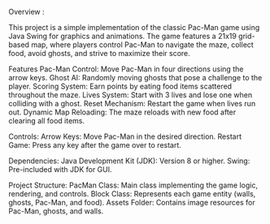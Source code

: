 Overview :

This project is a simple implementation of the classic Pac-Man game using Java Swing for graphics and animations. The game features a 21x19 grid-based map, where players control Pac-Man to navigate the maze, collect food, avoid ghosts, and strive to maximize their score.

Features
Pac-Man Control: 
Move Pac-Man in four directions using the arrow keys.
Ghost AI:
Randomly moving ghosts that pose a challenge to the player.
Scoring System: 
Earn points by eating food items scattered throughout the maze.
Lives System: 
Start with 3 lives and lose one when colliding with a ghost.
Reset Mechanism:
Restart the game when lives run out.
Dynamic Map Reloading: 
The maze reloads with new food after clearing all food items.


Controls:
Arrow Keys: Move Pac-Man in the desired direction.
Restart Game: Press any key after the game over to restart.


Dependencies:
Java Development Kit (JDK): Version 8 or higher.
Swing: Pre-included with JDK for GUI.

Project Structure:
PacMan Class: Main class implementing the game logic, rendering, and controls.
Block Class: Represents each game entity (walls, ghosts, Pac-Man, and food).
Assets Folder: Contains image resources for Pac-Man, ghosts, and walls.




